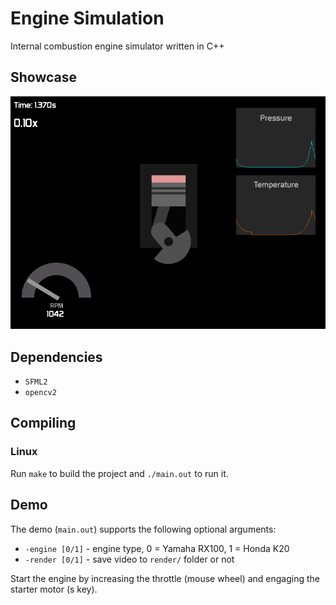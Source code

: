# Engine Simulation

Internal combustion engine simulator written in C++

## Showcase

![K20 engine demo](media/demo_K20.png)

## Dependencies
* `SFML2`
* `opencv2`

## Compiling

### Linux

Run `make` to build the project and `./main.out` to run it.


## Demo

The demo (`main.out`) supports the following optional arguments:

* `-engine [0/1]` - engine type, 0 = Yamaha RX100, 1 = Honda K20
* `-render [0/1]` - save video to `render/` folder or not

Start the engine by increasing the throttle (mouse wheel) and engaging the starter motor (s key).